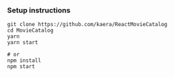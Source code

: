 ### Setup instructions

```
git clone https://github.com/kaera/ReactMovieCatalog
cd MovieCatalog
yarn
yarn start

# or
npm install
npm start
```
